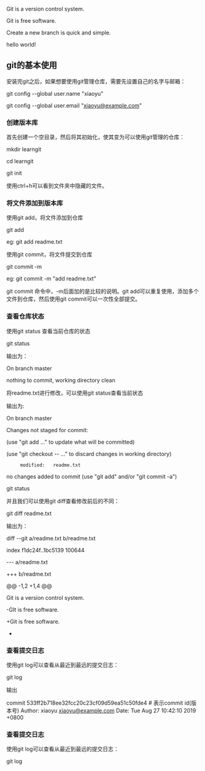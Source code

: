 Git is a version control system.

Git is free software.

Create a new branch is quick and simple.

hello world!

## git的基本使用
安装完git之后，如果想要使用git管理仓库，需要先设置自己的名字与邮箱：

git config --global user.name "xiaoyu"

git config --global user.email "xiaoyu@example.com"


### 创建版本库
首先创建一个空目录，然后将其初始化，使其变为可以使用git管理的仓库：

mkdir learngit

cd learngit

git init

使用ctrl+h可以看到文件夹中隐藏的文件。

### 将文件添加到版本库
使用git add，将文件添加到仓库

git add <file>

eg: git add readme.txt

使用git commit，将文件提交到仓库

git commit -m <message>

eg: git commit -m "add readme.txt"

git commit 命令中，-m后面加的是比较的说明。git add可以重复使用，添加多个文件到仓库，然后使用git commit可以一次性全部提交。

### 查看仓库状态
使用git status 查看当前仓库的状态

git status

输出为：

On branch master

nothing to commit, working directory clean

将readme.txt进行修改，可以使用git status查看当前状态

输出为:

On branch master

Changes not staged for commit:

  (use "git add <file>..." to update what will be committed)

  (use "git checkout -- <file>..." to discard changes in working directory)

         modified:   readme.txt

no changes added to commit (use "git add" and/or "git commit -a")

git status

并且我们可以使用git diff查看修改前后的不同：

git diff readme.txt


输出为：

diff --git a/readme.txt b/readme.txt

index f1dc24f..1bc5139 100644

--- a/readme.txt

+++ b/readme.txt

@@ -1,2 +1,4 @@

Git is a version control system.

-GIt is free software.

+Git is free software.

+

### 查看提交日志
使用git log可以查看从最近到最远的提交日志：

git log 

输出

commit 533ff2b718ee32fcc20c23cf09d59ea51c50fde4  # 表示commit id(版本号)
Author: xiaoyu <xiaoyu@example.com>
Date:   Tue Aug 27 10:42:10 2019 +0800

### 查看提交日志

使用git log可以查看从最近到最远的提交日志：

git log 
